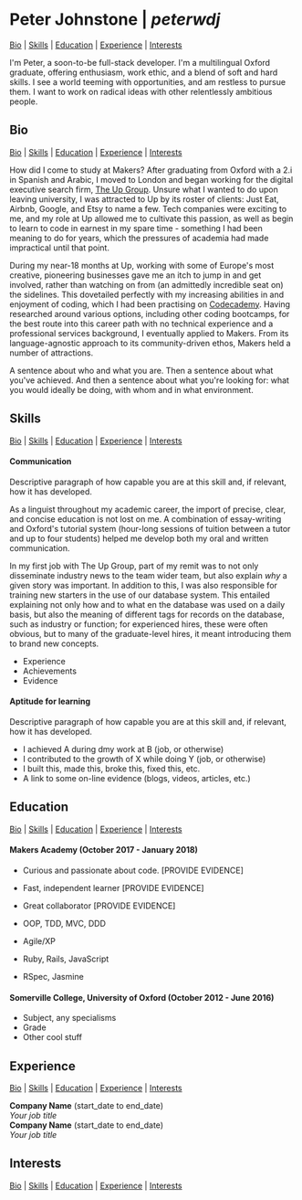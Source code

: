 # Peter Johnstone | *peterwdj*
[Bio](#bio) | [Skills](#skills) | [Education](#education) | [Experience](#experience) | [Interests](#interests)

I'm Peter, a soon-to-be full-stack developer. I'm a multilingual Oxford graduate, offering enthusiasm, work ethic, and a blend of soft and hard skills. I see a world teeming with opportunities, and am restless to pursue them. I want to work on radical ideas with other relentlessly ambitious people.

## Bio
[Bio](#bio) | [Skills](#skills) | [Education](#education) | [Experience](#experience) | [Interests](#interests)

How did I come to study at Makers? After graduating from Oxford with a 2.i in Spanish and Arabic, I moved to London and began working for the digital executive search firm, [The Up Group](http://www.theupgroup.com/). Unsure what I wanted to do upon leaving university, I was attracted to Up by its roster of clients: Just Eat, Airbnb, Google, and Etsy to name a few. Tech companies were exciting to me, and my role at Up allowed me to cultivate this passion, as well as begin to learn to code in earnest in my spare time - something I had been meaning to do for years, which the pressures of academia had made impractical until that point.

During my near-18 months at Up, working with some of Europe's most creative, pioneering businesses gave me an itch to jump in and get involved, rather than watching on from (an admittedly incredible seat on) the sidelines. This dovetailed perfectly with my increasing abilities in and enjoyment of coding, which I had been practising on [Codecademy](https://www.codecademy.com/). Having researched around various options, including other coding bootcamps, for the best route into this career path with no technical experience and a professional services background, I eventually applied to Makers. From its language-agnostic approach to its community-driven ethos, Makers held a number of attractions.

A sentence about who and what you are. Then a sentence about what you've achieved. And then a sentence about what you're looking for: what you would ideally be doing, with whom and in what environment.

## Skills
[Bio](#bio) | [Skills](#skills) | [Education](#education) | [Experience](#experience) | [Interests](#interests)

#### Communication

Descriptive paragraph of how capable you are at this skill and, if relevant, how it has developed.

As a linguist throughout my academic career, the import of precise, clear, and concise education is not lost on me. A combination of essay-writing and Oxford's tutorial system (hour-long sessions of tuition between a tutor and up to four students) helped me develop both my oral and written communication.

In my first job with The Up Group, part of my remit was to not only disseminate industry news to the team wider team, but also explain *why* a given story was important. In addition to this, I was also responsible for training new starters in the use of our database system. This entailed explaining not only how and to what en the database was used on a daily basis, but also the meaning of different tags for records on the database, such as industry or function; for experienced hires, these were often obvious, but to many of the graduate-level hires, it meant introducing them to brand new concepts.   

- Experience
- Achievements
- Evidence

#### Aptitude for learning

Descriptive paragraph of how capable you are at this skill and, if relevant, how it has developed.

- I achieved A during dmy work at B (job, or otherwise)
- I contributed to the growth of X while doing Y (job, or otherwise)
- I built this, made this, broke this, fixed this, etc.
- A link to some on-line evidence (blogs, videos, articles, etc.)

## Education
[Bio](#bio) | [Skills](#skills) | [Education](#education) | [Experience](#experience) | [Interests](#interests)

#### Makers Academy (October 2017 - January 2018)

- Curious and passionate about code. [PROVIDE EVIDENCE]
- Fast, independent learner [PROVIDE EVIDENCE]
- Great collaborator [PROVIDE EVIDENCE]

- OOP, TDD, MVC, DDD
- Agile/XP
- Ruby, Rails, JavaScript
- RSpec, Jasmine

#### Somerville College, University of Oxford (October 2012 - June 2016)

- Subject, any specialisms
- Grade
- Other cool stuff

## Experience
[Bio](#bio) | [Skills](#skills) | [Education](#education) | [Experience](#experience) | [Interests](#interests)

**Company Name** (start_date to end_date)    
*Your job title*  
**Company Name** (start_date to end_date)   
*Your job title*  

## Interests
[Bio](#bio) | [Skills](#skills) | [Education](#education) | [Experience](#experience) | [Interests](#interests)
